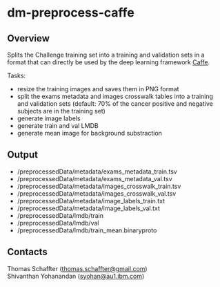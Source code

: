 # dm-preprocess-caffe
## Overview
Splits the Challenge training set into a training and validation sets in a format that can directly be used by the deep learning framework [Caffe](http://caffe.berkeleyvision.org/).

Tasks:
- resize the training images and saves them in PNG format
- split the exams metadata and images crosswalk tables into a training and validation sets (default: 70% of the cancer positive and negative subjects are in the training set)
- generate image labels
- generate train and val LMDB
- generate mean image for background substraction

## Output
- /preprocessedData/metadata/exams_metadata_train.tsv
- /preprocessedData/metadata/exams_metadata_val.tsv
- /preprocessedData/metadata/images_crosswalk_train.tsv
- /preprocessedData/metadata/images_crosswalk_val.tsv
- /preprocessedData/metadata/image_labels_train.txt
- /preprocessedData/metadata/image_labels_val.txt
- /preprocessedData/lmdb/train
- /preprocessedData/lmdb/val
- /preprocessedData/lmdb/train_mean.binaryproto

## Contacts
Thomas Schaffter (thomas.schaffter@gmail.com)  
Shivanthan Yohanandan (syohan@au1.ibm.com)
